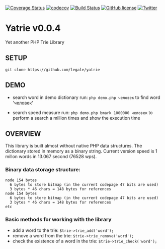[![Coverage Status](https://coveralls.io/repos/github/legale/yatrie/badge.svg?branch=master)](https://coveralls.io/github/legale/yatrie?branch=master)
[![codecov](https://codecov.io/gh/legale/yatrie/branch/master/graph/badge.svg)](https://codecov.io/gh/legale/yatrie)
[![Build Status](https://travis-ci.org/legale/yatrie.svg?branch=master)](https://travis-ci.org/legale/yatrie)
[![GitHub license](https://img.shields.io/github/license/legale/yatrie.svg)](https://github.com/legale/yatrie/blob/master/LICENSE)
[![Twitter](https://img.shields.io/twitter/url/https/github.com/legale/yatrie.svg?style=social)](https://twitter.com/intent/tweet?text=Wow:&url=https%3A%2F%2Fgithub.com%2Flegale%2Fyatrie)


# Yatrie v0.0.4
Yet another PHP Trie Library 

## SETUP
`git clone https://github.com/legale/yatrie`

## DEMO
- search word in demo dictionary
run:
`php demo.php человек` 
to find word 'человек'

- search speed measure
run:
`php demo.php bmark 1000000 человек`
to perform a search a million times and show the execution time

## OVERVIEW
This library is built almost without native PHP data structures. The dictionary stored in memory as a binary string.
Current version speed is 1 millon words in 13.067 second (76528 wps).



### Binary data storage structure:
```
node 154 bytes
  6 bytes to store bitmap (in the current codepage 47 bits are used)
  3 bytes * 46 chars = 148 bytes for references
node 154 bytes
  6 bytes to store bitmap (in the current codepage 47 bits are used)
  3 bytes * 46 chars = 148 bytes for references
etc
```

### Basic methods for working with the library
- add a word to the trie:
`$trie->trie_add('word');`
- remove a word from the trie:
`$trie->trie_remove('word');`
- check the existence of a word in the trie:
`$trie->trie_check('word');`